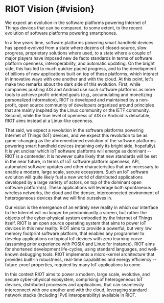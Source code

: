 # RIOT Vision     {#vision}

We expect an evolution in the software platforms powering Internet of Things
devices that can be compared, to some extent, to the recent evolution of
software platforms powering smartphones.

In a few years time, software platforms powering smart handheld devices has
speed-evolved from a state where dozens of closed-source, slow progress,
proprietary solutions where used, to a state where a couple of major players
have imposed new de facto standards in terms of software platform openness,
interoperability, and automatic updating. On the bright side, this has led to
much quicker paced progress, and to the development of billions of new
applications built on top of these platforms, which interact in innovative ways
with one another and with the cloud. At this point, let's make two remarks about
the dark side of this evolution. First, while companies pushing iOS and Android
use such software platforms as more tools to achieve profit-oriented goals
(e.g., accumulating and monetizing personalized information), RIOT is developed
and maintained by a non-profit, open source community of developers organized
around principles that are mainly inspired by the Linux community or the IETF
community. Second, while the true level of openness of iOS or Android is debatable,
RIOT aims instead at a Linux-like openness.

That said, we expect a revolution in the software platforms powering Internet of
Things (IoT) devices, and we expect this revolution to be as game-changing as
the aforementioned evolution of the software platforms powering smart handheld
devices (retaining only its bright side, hopefully). It is yet unclear which IoT
software platforms will emerge as dominant -- RIOT is a contender. It is however
quite likely that new standards will be set in the near future, in terms of IoT
software platform openness, API, automated software updates and other
characteristics that are necessary to enable a modern, large scale, secure ecosystem.
Such an IoT software evolution will quite likely fuel a new world of distributed
applications developed by a large variety of actors, on top of the dominant open
software platform(s). These applications will leverage both spontaneous wireless
networks, the cloud and the denser, interconnected environment of heterogeneous
devices that we will find ourselves in.

Our vision is the emergence of an entirely new reality in which our interface to
the Internet will no longer be predominantly a screen, but rather the objects of
the cyber-physical system embodied by the Internet of Things itself. RIOT is an
open source operating system that aims to power IoT devices in this new reality.
RIOT aims to provide a powerful, but very low memory footprint software platform,
that enables any programmer to develop applications on typical IoT devices with
zero learning curve (assuming prior experience with POSIX and Linux for instance).
RIOT aims for shortened development life-cycles, using standard languages, and
well-known debugging tools. RIOT implements a micro-kernel architecture that provides
built-in robustness, real-time capabilities and energy efficiency -- future-proof
properties, required by many IoT applications to come.

In this context RIOT aims to power a modern, large scale, evolutive, and secure
cyber-physical ecosystem, comprising of heterogeneous IoT devices, distributed
processes and applications, that can seamlessly interconnect with one another
and with the cloud, leveraging standard network stacks (including IPv6
interoperability) available in RIOT.
